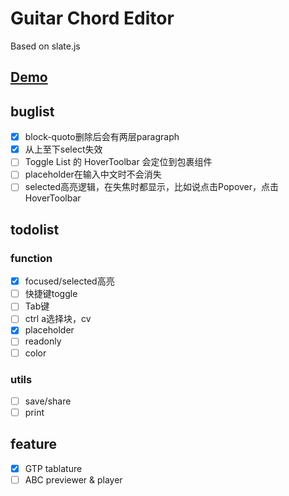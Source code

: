 # Guitar Chord Editor

Based on slate.js

## [Demo](https://barba828.github.io/buitar-editor/)

## buglist
- [x] block-quoto删除后会有两层paragraph
- [x] 从上至下select失效
- [ ] Toggle List 的 HoverToolbar 会定位到包裹组件
- [ ] placeholder在输入中文时不会消失
- [ ] selected高亮逻辑，在失焦时都显示，比如说点击Popover，点击HoverToolbar

## todolist

### function
- [x] focused/selected高亮
- [ ] 快捷键toggle
- [ ] Tab键
- [ ] ctrl a选择块，cv
- [x] placeholder
- [ ] readonly
- [ ] color
### utils
- [ ] save/share
- [ ] print

## feature
- [x] GTP tablature
- [ ] ABC previewer & player
